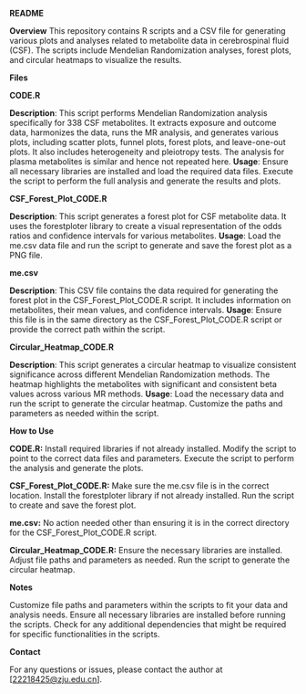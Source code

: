 **README**

**Overview**
This repository contains R scripts and a CSV file for generating various plots and analyses related to metabolite data in cerebrospinal fluid (CSF). The scripts include Mendelian Randomization analyses, forest plots, and circular heatmaps to visualize the results.

**Files**

**CODE.R**

**Description**: This script performs Mendelian Randomization analysis specifically for 338 CSF metabolites. It extracts exposure and outcome data, harmonizes the data, runs the MR analysis, and generates various plots, including scatter plots, funnel plots, forest plots, and leave-one-out plots. It also includes heterogeneity and pleiotropy tests. The analysis for plasma metabolites is similar and hence not repeated here.
**Usage**: Ensure all necessary libraries are installed and load the required data files. Execute the script to perform the full analysis and generate the results and plots.


**CSF_Forest_Plot_CODE.R**

**Description**: This script generates a forest plot for CSF metabolite data. It uses the forestploter library to create a visual representation of the odds ratios and confidence intervals for various metabolites.
**Usage**: Load the me.csv data file and run the script to generate and save the forest plot as a PNG file.


**me.csv**

**Description**: This CSV file contains the data required for generating the forest plot in the CSF_Forest_Plot_CODE.R script. It includes information on metabolites, their mean values, and confidence intervals.
**Usage**: Ensure this file is in the same directory as the CSF_Forest_Plot_CODE.R script or provide the correct path within the script.


**Circular_Heatmap_CODE.R**

**Description**: This script generates a circular heatmap to visualize consistent significance across different Mendelian Randomization methods. The heatmap highlights the metabolites with significant and consistent beta values across various MR methods.
**Usage**: Load the necessary data and run the script to generate the circular heatmap. Customize the paths and parameters as needed within the script.


**How to Use**

**CODE.R:**
Install required libraries if not already installed.
Modify the script to point to the correct data files and parameters.
Execute the script to perform the analysis and generate the plots.

**CSF_Forest_Plot_CODE.R:**
Make sure the me.csv file is in the correct location.
Install the forestploter library if not already installed.
Run the script to create and save the forest plot.

**me.csv:**
No action needed other than ensuring it is in the correct directory for the CSF_Forest_Plot_CODE.R script.

**Circular_Heatmap_CODE.R:**
Ensure the necessary libraries are installed.
Adjust file paths and parameters as needed.
Run the script to generate the circular heatmap.

**Notes**

Customize file paths and parameters within the scripts to fit your data and analysis needs.
Ensure all necessary libraries are installed before running the scripts.
Check for any additional dependencies that might be required for specific functionalities in the scripts.

**Contact**

For any questions or issues, please contact the author at [22218425@zju.edu.cn].
